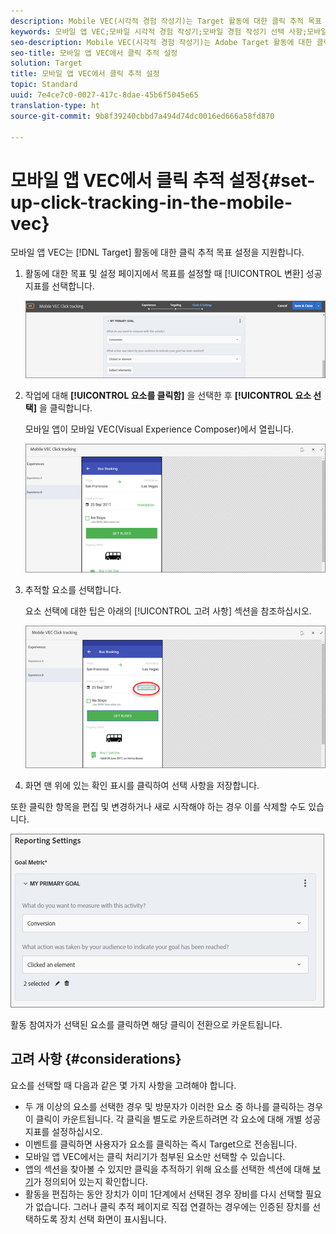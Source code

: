 ```yaml
---
description: Mobile VEC(시각적 경험 작성기)는 Target 활동에 대한 클릭 추적 목표 설정을 지원합니다.
keywords: 모바일 앱 VEC;모바일 시각적 경험 작성기;모바일 경험 작성기 선택 사항;모바일 경험 선택 사항;target 보기;클릭;클릭 추적;추적
seo-description: Mobile VEC(시각적 경험 작성기)는 Adobe Target 활동에 대한 클릭 추적 목표 설정을 지원합니다.
seo-title: 모바일 앱 VEC에서 클릭 추적 설정
solution: Target
title: 모바일 앱 VEC에서 클릭 추적 설정
topic: Standard
uuid: 7e4ce7c0-0027-417c-8dae-45b6f5045e65
translation-type: ht
source-git-commit: 9b8f39240cbbd7a494d74dc0016ed666a58fd870

---
```



# 모바일 앱 VEC에서 클릭 추적 설정{#set-up-click-tracking-in-the-mobile-vec}

모바일 앱 VEC는 [!DNL Target] 활동에 대한 클릭 추적 목표 설정을 지원합니다.

1. 활동에 대한 목표 및 설정 페이지에서 목표를 설정할 때 [!UICONTROL 변환] 성공 지표를 선택합니다.

   ![](assets/mobile-vec-clicktrack1.png)

1. 작업에 대해 **[!UICONTROL 요소를 클릭함]** 을 선택한 후 **[!UICONTROL 요소 선택]** 을 클릭합니다.

   모바일 앱이 모바일 VEC(Visual Experience Composer)에서 열립니다.

   ![](assets/mobile-vec-clicktrack2.png)

1. 추적할 요소를 선택합니다.

   요소 선택에 대한 팁은 아래의 [!UICONTROL 고려 사항] 섹션을 참조하십시오.

   ![](assets/mobile-vec-clicktrack3.png)

1. 화면 맨 위에 있는 확인 표시를 클릭하여 선택 사항을 저장합니다.

또한 클릭한 항목을 편집 및 변경하거나 새로 시작해야 하는 경우 이를 삭제할 수도 있습니다.

![](assets/mobile-vec-clicktrack4.png)

활동 참여자가 선택된 요소를 클릭하면 해당 클릭이 전환으로 카운트됩니다.

## 고려 사항 {#considerations}

요소를 선택할 때 다음과 같은 몇 가지 사항을 고려해야 합니다.

* 두 개 이상의 요소를 선택한 경우 및 방문자가 이러한 요소 중 하나를 클릭하는 경우 이 클릭이 카운트됩니다. 각 클릭을 별도로 카운트하려면 각 요소에 대해 개별 성공 지표를 설정하십시오.
* 이벤트를 클릭하면 사용자가 요소를 클릭하는 즉시 Target으로 전송됩니다.
* 모바일 앱 VEC에서는 클릭 처리기가 첨부된 요소만 선택할 수 있습니다.
* 앱의 섹션을 찾아볼 수 있지만 클릭을 추적하기 위해 요소를 선택한 섹션에 대해 [ 보기](/help/c-target-mobile-app/c-mobile-visual-experience-composer/mobile-visual-experience-composer.md#target-views)가 정의되어 있는지 확인합니다.
* 활동을 편집하는 동안 장치가 이미 1단계에서 선택된 경우 장비를 다시 선택할 필요가 없습니다. 그러나 클릭 추적 페이지로 직접 연결하는 경우에는 인증된 장치를 선택하도록 장치 선택 화면이 표시됩니다.
